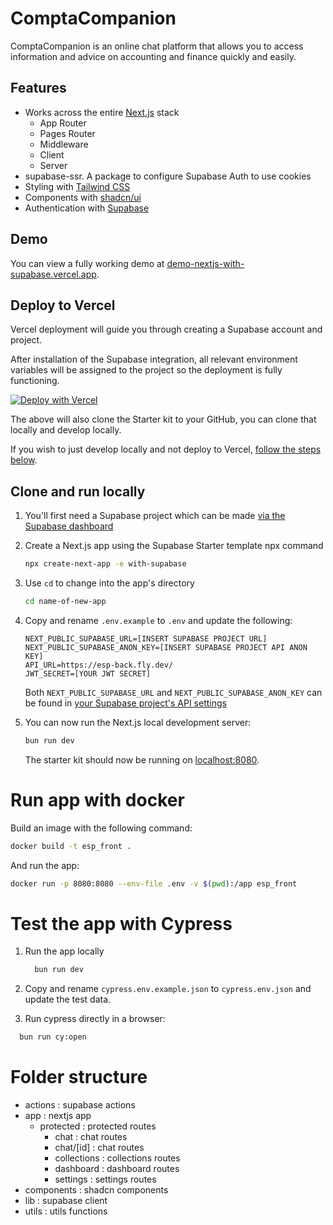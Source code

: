 # ComptaCompanion

ComptaCompanion is an online chat platform that allows you to access information and advice on accounting and finance quickly and easily.

## Features

- Works across the entire [Next.js](https://nextjs.org) stack
  - App Router
  - Pages Router
  - Middleware
  - Client
  - Server
- supabase-ssr. A package to configure Supabase Auth to use cookies
- Styling with [Tailwind CSS](https://tailwindcss.com)
- Components with [shadcn/ui](https://ui.shadcn.com/)
- Authentication with [Supabase](https://supabase.io)

## Demo

You can view a fully working demo at [demo-nextjs-with-supabase.vercel.app](https://demo-nextjs-with-supabase.vercel.app/).

## Deploy to Vercel

Vercel deployment will guide you through creating a Supabase account and project.

After installation of the Supabase integration, all relevant environment variables will be assigned to the project so the deployment is fully functioning.

[![Deploy with Vercel](https://vercel.com/button)](https://vercel.com/new/clone?repository-url=https%3A%2F%2Fgithub.com%2Fvercel%2Fnext.js%2Ftree%2Fcanary%2Fexamples%2Fwith-supabase&project-name=nextjs-with-supabase&repository-name=nextjs-with-supabase&demo-title=nextjs-with-supabase&demo-description=This+starter+configures+Supabase+Auth+to+use+cookies%2C+making+the+user%27s+session+available+throughout+the+entire+Next.js+app+-+Client+Components%2C+Server+Components%2C+Route+Handlers%2C+Server+Actions+and+Middleware.&demo-url=https%3A%2F%2Fdemo-nextjs-with-supabase.vercel.app%2F&external-id=https%3A%2F%2Fgithub.com%2Fvercel%2Fnext.js%2Ftree%2Fcanary%2Fexamples%2Fwith-supabase&demo-image=https%3A%2F%2Fdemo-nextjs-with-supabase.vercel.app%2Fopengraph-image.png&stores=%5B%7B%22type%22%3A%22integration%22%2C%22integrationSlug%22%3A%22supabase%22%2C%22productSlug%22%3A%22supabase%22%7D%5D)

The above will also clone the Starter kit to your GitHub, you can clone that locally and develop locally.

If you wish to just develop locally and not deploy to Vercel, [follow the steps below](#clone-and-run-locally).

## Clone and run locally

1. You'll first need a Supabase project which can be made [via the Supabase dashboard](https://database.new)

2. Create a Next.js app using the Supabase Starter template npx command

   ```bash
   npx create-next-app -e with-supabase
   ```

3. Use `cd` to change into the app's directory

   ```bash
   cd name-of-new-app
   ```

4. Copy and rename `.env.example` to `.env` and update the following:

   ```
   NEXT_PUBLIC_SUPABASE_URL=[INSERT SUPABASE PROJECT URL]
   NEXT_PUBLIC_SUPABASE_ANON_KEY=[INSERT SUPABASE PROJECT API ANON KEY]
   API_URL=https://esp-back.fly.dev/
   JWT_SECRET=[YOUR JWT SECRET]
   ```

   Both `NEXT_PUBLIC_SUPABASE_URL` and `NEXT_PUBLIC_SUPABASE_ANON_KEY` can be found in [your Supabase project's API settings](https://app.supabase.com/project/_/settings/api)

5. You can now run the Next.js local development server:

   ```bash
   bun run dev
   ```

   The starter kit should now be running on [localhost:8080](http://localhost:8080/).

# Run app with docker

Build an image with the following command:

```sh
docker build -t esp_front .
```
And run the app:

```sh
docker run -p 8080:8080 --env-file .env -v $(pwd):/app esp_front
```

# Test the app with Cypress

1. Run the app locally

    ```sh
      bun run dev
    ```
2. Copy and rename `cypress.env.example.json` to  `cypress.env.json` and update the test data.

3. Run cypress directly in a browser:
```sh
  bun run cy:open
```
# Folder structure

- actions : supabase actions
- app : nextjs app
  - protected : protected routes
    - chat : chat routes
    - chat/[id] : chat routes
    - collections : collections routes
    - dashboard : dashboard routes
    - settings : settings routes
- components : shadcn components
- lib : supabase client
- utils : utils functions
